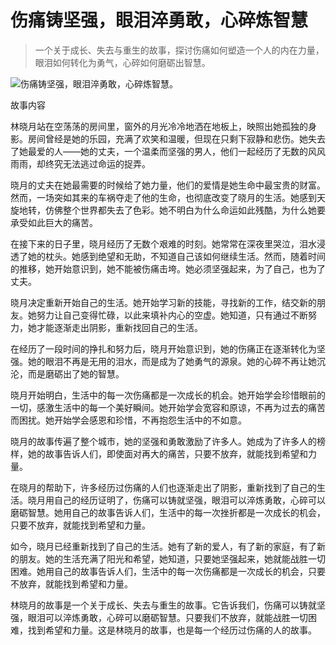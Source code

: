# 伤痛铸坚强，眼泪淬勇敢，心碎炼智慧

> 一个关于成长、失去与重生的故事，探讨伤痛如何塑造一个人的内在力量，眼泪如何转化为勇气，心碎如何磨砺出智慧。

![伤痛铸坚强，眼泪淬勇敢，心碎炼智慧。](/images/64d5af97a8f04f89b975fad310edbe0b.jpg)


故事内容

林晓月站在空荡荡的房间里，窗外的月光冷冷地洒在地板上，映照出她孤独的身影。房间曾经是她的乐园，充满了欢笑和温暖，但现在只剩下寂静和悲伤。她失去了她最爱的人——她的丈夫，一个温柔而坚强的男人，他们一起经历了无数的风风雨雨，却终究无法逃过命运的捉弄。

晓月的丈夫在她最需要的时候给了她力量，他们的爱情是她生命中最宝贵的财富。然而，一场突如其来的车祸夺走了他的生命，也彻底改变了晓月的生活。她感到天旋地转，仿佛整个世界都失去了色彩。她不明白为什么命运如此残酷，为什么她要承受如此巨大的痛苦。

在接下来的日子里，晓月经历了无数个艰难的时刻。她常常在深夜里哭泣，泪水浸透了她的枕头。她感到绝望和无助，不知道自己该如何继续生活。然而，随着时间的推移，她开始意识到，她不能被伤痛击垮。她必须坚强起来，为了自己，也为了丈夫。

晓月决定重新开始自己的生活。她开始学习新的技能，寻找新的工作，结交新的朋友。她努力让自己变得忙碌，以此来填补内心的空虚。她知道，只有通过不断努力，她才能逐渐走出阴影，重新找回自己的生活。

在经历了一段时间的挣扎和努力后，晓月开始意识到，她的伤痛正在逐渐转化为坚强。她的眼泪不再是无用的泪水，而是成为了她勇气的源泉。她的心碎不再让她沉沦，而是磨砺出了她的智慧。

晓月开始明白，生活中的每一次伤痛都是一次成长的机会。她开始学会珍惜眼前的一切，感激生活中的每一个美好瞬间。她开始学会宽容和原谅，不再为过去的痛苦而困扰。她开始学会感恩和珍惜，不再抱怨生活中的不如意。

晓月的故事传遍了整个城市，她的坚强和勇敢激励了许多人。她成为了许多人的榜样，她的故事告诉人们，即使面对再大的痛苦，只要不放弃，就能找到希望和力量。

在晓月的帮助下，许多经历过伤痛的人们也逐渐走出了阴影，重新找到了自己的生活。晓月用自己的经历证明了，伤痛可以铸就坚强，眼泪可以淬炼勇敢，心碎可以磨砺智慧。她用自己的故事告诉人们，生活中的每一次挫折都是一次成长的机会，只要不放弃，就能找到希望和力量。

如今，晓月已经重新找到了自己的生活。她有了新的爱人，有了新的家庭，有了新的朋友。她的生活充满了阳光和希望，她知道，只要她坚强起来，她就能战胜一切困难。她用自己的故事告诉人们，生活中的每一次伤痛都是一次成长的机会，只要不放弃，就能找到希望和力量。

林晓月的故事是一个关于成长、失去与重生的故事。它告诉我们，伤痛可以铸就坚强，眼泪可以淬炼勇敢，心碎可以磨砺智慧。只要我们不放弃，就能战胜一切困难，找到希望和力量。这是林晓月的故事，也是每一个经历过伤痛的人的故事。